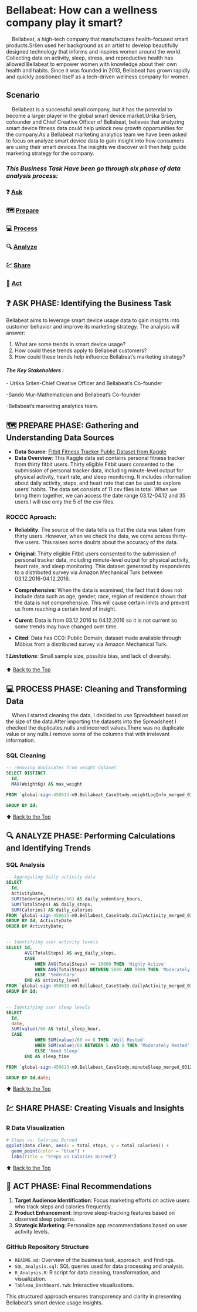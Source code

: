 # Bellabeat: How can a wellness company play it smart?

&nbsp;&nbsp;&nbsp;&nbsp;Bellabeat, a high-tech company that manufactures health-focused smart products.Sršen used her background as an artist to
develop beautifully designed technology that informs and inspires women around the world. Collecting data on activity, sleep,
stress, and reproductive health has allowed Bellabeat to empower women with knowledge about their own health and habits.
Since it was founded in 2013, Bellabeat has grown rapidly and quickly positioned itself as a tech-driven wellness company for women.

## Scenario

&nbsp;&nbsp;&nbsp;&nbsp;Bellabeat is a successful small company, but it has the potential to become a larger player in the
global smart device market.Urška Sršen, cofounder and Chief Creative Officer of Bellabeat, believes that analyzing smart
device fitness data could help unlock new growth opportunities for the company.As a Bellabeat marketing analytics team we have been
asked to focus on analyze smart device data to gain insight into how consumers are using their smart devices.The insights we discover
will then help guide marketing strategy for the company.

### ***This Business Task Have been go through six phase of data analysis process:***

### :question: [Ask](#question-ask-phase-identifying-the-business-task)
### :world_map: [Prepare](#world_map-prepare-phase-gathering-and-understanding-data-sources)
### :computer: [Process](#computer-process-phase-cleaning-and-transforming-data)
### :mag: [Analyze](#mag-analyze-phase-performing-calculations-and-identifying-trends)
### :chart: [Share](#chart-share-phase-creating-visuals-and-insights)
### :rocket: [Act](#rocket-act-phase-final-recommendations)



## :question: ASK PHASE: Identifying the Business Task
Bellabeat aims to leverage smart device usage data to gain insights into customer behavior and improve its marketing strategy. The analysis will answer:
1. What are some trends in smart device usage?
2. How could these trends apply to Bellabeat customers?
3. How could these trends help influence Bellabeat’s marketing strategy?

#### ***The Key Stakeholders :***

\- Urška Sršen-Chief Creative Officer and Bellabeat’s Co-founder

\-Sando Mur-Mathematician and Bellabeat’s Co-founder

\-Bellabeat’s marketing analytics team.

## :world_map: PREPARE PHASE: Gathering and Understanding Data Sources
- **Data Source**: [Fitbit Fitness Tracker Public Dataset from Kaggle](https://www.kaggle.com/datasets/arashnic/fitbit)
- **Data Overview**: This Kaggle data set contains personal fitness tracker from thirty fitbit users.
Thirty eligible Fitbit users consented to the submission of personal tracker data, including minute-level
output for physical activity, heart rate, and sleep monitoring. It includes information about daily activity,
steps, and heart rate that can be used to explore users’ habits. The data set consists of 11 csv files in total.
When we bring them together, we can access the date range 03.12-04.12 and 35 users.I will use only the 5 of the csv files.

### ROCCC Aproach:

- **Reliablity**: The source of the data tells us that the data was taken from thirty users. However, when we check
the data, we come across thirty-five users. This raises some doubts about the accuracy of the data.

- **Original**: Thirty eligible Fitbit users consented to the submission of personal tracker data, including
minute-level output for physical activity, heart rate, and sleep monitoring. This dataset generated by respondents
to a distributed survey via Amazon Mechanical Turk between 03.12.2016-04.12.2016.

- **Comprehensive**: When the data is examined, the fact that it does not include data such as age, gender, race,
  region of residence shows that the data is not comprehensive. This will cause certain limits and prevent us from
  reaching a certain level of insight.
  
- **Curent**: Data is from 03.12.2016 to 04.12.2016 so it is not current so some trends may have changed over time.
  
- **Cited**: Data has CC0: Public Domain, dataset made available through Möbius from a distributed survey via Amazon Mechanical Turk.
 
 :exclamation: ***Limitations***: Small sample size, possible bias, and lack of diversity.

 :arrow_up: [Back to the Top](#bellabeat-how-can-a-wellness-company-play-it-smart)



## :computer: PROCESS PHASE: Cleaning and Transforming Data

&nbsp;&nbsp;&nbsp;&nbsp;When I started cleaning the data, I decided to use Spreadsheet based on the size of the data.After importing the
datasets into the Spreadsheet I checked the duplicates,nulls and incorrect values.There was no duplicate value or any nulls.I remove some of the 
columns that with irrelevant information.

### SQL Cleaning
```sql
-- removing duplicates from weight dataset
SELECT DISTINCT
  Id,
  MAX(WeightKg) AS max_weight

FROM `global-sign-450613-m9.Bellabeat_CaseStudy.weightLogInfo_merged_031216-041116`

GROUP BY Id;
```

:arrow_up: [Back to the Top](#bellabeat-how-can-a-wellness-company-play-it-smart)

## :mag: ANALYZE PHASE: Performing Calculations and Identifying Trends
### SQL Analysis
```sql
-- Aggregating daily activity data
SELECT
  Id,
  ActivityDate,
  SUM(SedentaryMinutes/60) AS daily_sedentary_hours,
  SUM(TotalSteps) AS daily_steps,
  SUM(Calories) AS daily_calories
FROM `global-sign-450613-m9.Bellabeat_CaseStudy.dailyActivity_merged_031216-041116`
GROUP BY Id, ActivityDate
ORDER BY ActivityDate;


-- Identifying user activity levels
SELECT Id,
       AVG(TotalSteps) AS avg_daily_steps,
       CASE 
           WHEN AVG(TotalSteps) >= 10000 THEN 'Highly Active'
           WHEN AVG(TotalSteps) BETWEEN 5000 AND 9999 THEN 'Moderately Active'
           ELSE 'Sedentary'
       END AS activity_level
FROM `global-sign-450613-m9.Bellabeat_CaseStudy.dailyActivity_merged_031216-041116`
GROUP BY Id;


-- Identifying user sleep levels
SELECT
  Id,
  date,
  SUM(value)/60 AS total_sleep_hour,
  CASE 
           WHEN SUM(value)/60 >= 8 THEN 'Well Rested'
           WHEN SUM(value)/60 BETWEEN 5 AND 8 THEN 'Moderately Rested'
           ELSE 'Need Sleep'
       END AS sleep_time

FROM `global-sign-450613-m9.Bellabeat_CaseStudy.minuteSleep_merged_031216-041116`

GROUP BY Id,date;

```

:arrow_up: [Back to the Top](#bellabeat-how-can-a-wellness-company-play-it-smart)

## :chart: SHARE PHASE: Creating Visuals and Insights

### R Data Visualization
```r
# Steps vs. Calories Burned
ggplot(data_clean, aes(x = total_steps, y = total_calories)) +
  geom_point(color = "blue") +
  labs(title = "Steps vs Calories Burned")
```
:arrow_up: [Back to the Top](#bellabeat-how-can-a-wellness-company-play-it-smart)

## :rocket: ACT PHASE: Final Recommendations
1. **Target Audience Identification**: Focus marketing efforts on active users who track steps and calories frequently.
2. **Product Enhancement**: Improve sleep-tracking features based on observed sleep patterns.
3. **Strategic Marketing**: Personalize app recommendations based on user activity levels.

### GitHub Repository Structure
- `README.md`: Overview of the business task, approach, and findings.
- `SQL_Analysis.sql`: SQL queries used for data processing and analysis.
- `R_Analysis.R`: R script for data cleaning, transformation, and visualization.
- `Tableau_Dashboard.twb`: Interactive visualizations.

This structured approach ensures transparency and clarity in presenting Bellabeat’s smart device usage insights.


